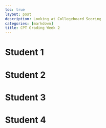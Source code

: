 ```yaml
---
toc: true
layout: post
description: Looking at Collegeboard Scoring
categories: [markdown]
title: CPT Grading Week 2 
---
```



# Student 1 



# Student 2



# Student 3 



# Student 4



